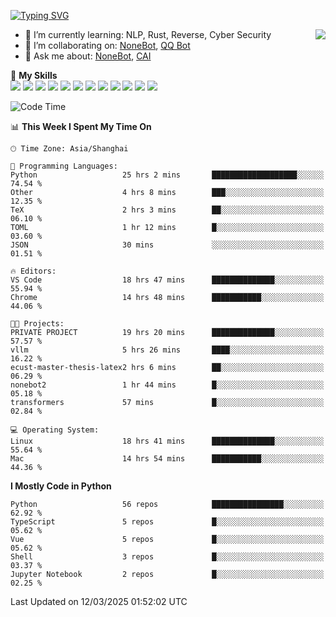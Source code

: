 [![Typing SVG](https://readme-typing-svg.herokuapp.com?size=25&duration=2500&color=8C43EA&vCenter=true&width=200&height=40&lines=Hi+there+%F0%9F%91%8B%F0%9F%8F%BB;I'm+yanyongyu)](https://git.io/typing-svg)

<a href="#">
  <img align="right" src="https://github-readme-stats.vercel.app/api?username=yanyongyu&count_private=true&show_icons=true&bg_color=15,f2f7fd,E0EAFC" />
</a>

- 🌱 I’m currently learning: NLP, Rust, Reverse, Cyber Security
- 👯 I’m collaborating on: [NoneBot](https://github.com/nonebot), [QQ Bot](https://github.com/Mrs4s/go-cqhttp)
- 💬 Ask me about: [NoneBot](https://github.com/nonebot), [CAI](https://github.com/cscs181/CAI)

🌟 **My Skills**  
![](https://img.shields.io/badge/-Python-3e74a2?style=flat-square&logo=Python&logoColor=fff)
![](https://img.shields.io/badge/-TypeScript-3178C6?style=flat-square&logo=TypeScript&logoColor=fff)
![](https://img.shields.io/badge/-Vue-4fc08d?style=flat-square&logo=Vue.js&logoColor=fff)
![](https://img.shields.io/badge/-React-2d98ce?style=flat-square&logo=React&logoColor=fff)
![](https://img.shields.io/badge/-FastAPI-009688?style=flat-square&logo=FastAPI&logoColor=fff)
![](https://img.shields.io/badge/-Linux-000000?style=flat-square&logo=Linux&logoColor=fff)
![](https://img.shields.io/badge/-Docker-2496ED?style=flat-square&logo=Docker&logoColor=fff)
![](https://img.shields.io/badge/-Kubernetes-326CE5?style=flat-square&logo=Kubernetes&logoColor=fff)
![](https://img.shields.io/badge/-GitHub%20Actions-2088FF?style=flat-square&logo=GitHubActions&logoColor=fff)
![](https://img.shields.io/badge/-PostgreSQL-4169E1?style=flat-square&logo=PostgreSQL&logoColor=fff)
![](https://img.shields.io/badge/-Redis-DC382D?style=flat-square&logo=Redis&logoColor=fff)
![](https://img.shields.io/badge/-MongoDB-47A248?style=flat-square&logo=MongoDB&logoColor=fff)

<!--START_SECTION:waka-->
![Code Time](http://img.shields.io/badge/Code%20Time-7%2C351%20hrs%2048%20mins-blue)

📊 **This Week I Spent My Time On** 

```text
🕑︎ Time Zone: Asia/Shanghai

💬 Programming Languages: 
Python                   25 hrs 2 mins       ███████████████████░░░░░░   74.54 % 
Other                    4 hrs 8 mins        ███░░░░░░░░░░░░░░░░░░░░░░   12.35 % 
TeX                      2 hrs 3 mins        ██░░░░░░░░░░░░░░░░░░░░░░░   06.10 % 
TOML                     1 hr 12 mins        █░░░░░░░░░░░░░░░░░░░░░░░░   03.60 % 
JSON                     30 mins             ░░░░░░░░░░░░░░░░░░░░░░░░░   01.51 % 

🔥 Editors: 
VS Code                  18 hrs 47 mins      ██████████████░░░░░░░░░░░   55.94 % 
Chrome                   14 hrs 48 mins      ███████████░░░░░░░░░░░░░░   44.06 % 

🐱‍💻 Projects: 
PRIVATE PROJECT          19 hrs 20 mins      ██████████████░░░░░░░░░░░   57.57 % 
vllm                     5 hrs 26 mins       ████░░░░░░░░░░░░░░░░░░░░░   16.22 % 
ecust-master-thesis-latex2 hrs 6 mins        ██░░░░░░░░░░░░░░░░░░░░░░░   06.29 % 
nonebot2                 1 hr 44 mins        █░░░░░░░░░░░░░░░░░░░░░░░░   05.18 % 
transformers             57 mins             █░░░░░░░░░░░░░░░░░░░░░░░░   02.84 % 

💻 Operating System: 
Linux                    18 hrs 41 mins      ██████████████░░░░░░░░░░░   55.64 % 
Mac                      14 hrs 54 mins      ███████████░░░░░░░░░░░░░░   44.36 % 
```

**I Mostly Code in Python** 

```text
Python                   56 repos            ████████████████░░░░░░░░░   62.92 % 
TypeScript               5 repos             █░░░░░░░░░░░░░░░░░░░░░░░░   05.62 % 
Vue                      5 repos             █░░░░░░░░░░░░░░░░░░░░░░░░   05.62 % 
Shell                    3 repos             █░░░░░░░░░░░░░░░░░░░░░░░░   03.37 % 
Jupyter Notebook         2 repos             █░░░░░░░░░░░░░░░░░░░░░░░░   02.25 % 
```




 Last Updated on 12/03/2025 01:52:02 UTC
<!--END_SECTION:waka-->
